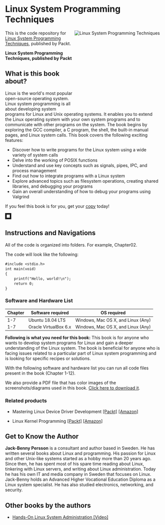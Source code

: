 # Linux System Programming Techniques

<a href="https://www.packtpub.com/product/linux-system-programming-techniques/9781789951288#:~:text=About%20this%20book&text=It%20enables%20you%20to%20extend,pages%2C%20and%20Linux%20system%20calls.?utm_source=github&utm_medium=repository&utm_campaign=9781789951288"><img src="https://static.packt-cdn.com/products/9781789951288/cover/smaller" alt="Linux System Programming Techniques" height="256px" align="right"></a>

This is the code repository for [Linux System Programming Techniques](https://www.packtpub.com/product/linux-system-programming-techniques/9781789951288#:~:text=About%20this%20book&text=It%20enables%20you%20to%20extend,pages%2C%20and%20Linux%20system%20calls.?utm_source=github&utm_medium=repository&utm_campaign=9781789951288), published by Packt.

**Linux System Programming Techniques,  published by Packt**

## What is this book about?
Linux is the world's most popular open-source operating system. Linux system programming is all about developing system programs for Linux and Unix operating systems. 
It enables you to extend the Linux operating system with your own system programs and to communicate with other programs on the system. The book begins by exploring the GCC compiler, a C program, the shell, the built-in manual pages, and Linux system calls.
This book covers the following exciting features:
* Discover how to write programs for the Linux system using a wide variety of system calls
* Delve into the working of POSIX functions
* Understand and use key concepts such as signals, pipes, IPC, and process management
* Find out how to integrate programs with a Linux system
* Explore advanced topics such as filesystem operations, creating shared libraries, and debugging your programs
* Gain an overall understanding of how to debug your programs using Valgrind

If you feel this book is for you, get your [copy](https://www.amazon.com/dp/1789951283) today!

<a href="https://www.packtpub.com/?utm_source=github&utm_medium=banner&utm_campaign=GitHubBanner"><img src="https://raw.githubusercontent.com/PacktPublishing/GitHub/master/GitHub.png" 
alt="https://www.packtpub.com/" border="5" /></a>

## Instructions and Navigations
All of the code is organized into folders. For example, Chapter02.

The code will look like the following:
```
#include <stdio.h>
int main(void)
{
    printf("Hello, world!\n");
    return 0;
}
```
### Software and Hardware List
| Chapter | Software required | OS required |
| -------- | ------------------------------------ | ----------------------------------- |
| 1-7 | Ubuntu 18.04 LTS | Windows, Mac OS X, and Linux (Any) |
| 1-7 | Oracle VirtualBox 6.x | Windows, Mac OS X, and Linux (Any) |


**Following is what you need for this book:**
This book is for anyone who wants to develop system programs for Linux and gain a deeper understanding of the Linux system. The book is beneficial for anyone who is facing issues related to a particular part of Linux system programming and is looking for specific recipes or solutions.

With the following software and hardware list you can run all code files present in the book (Chapter 1-12).

We also provide a PDF file that has color images of the screenshots/diagrams used in this book. [Click here to download it](http://www.packtpub.com/sites/default/files/downloads/9781789951288_ColorImages.pdf).

### Related products
* Mastering Linux Device Driver Development [[Packt]](https://www.packtpub.com/product/mastering-linux-device-driver-development/9781789342048?utm_source=github&utm_medium=repository&utm_campaign=9781789342048) [[Amazon]](https://www.amazon.in/Mastering-Linux-Device-Driver-Development-ebook/dp/B08M6G6Q4N)

* Linux Kernel Programming [[Packt]](https://www.packtpub.com/product/linux-kernel-programming/9781789953435?utm_source=github&utm_medium=repository&utm_campaign=9781789953435) [[Amazon]](https://www.amazon.in/Linux-Kernel-Development-Cookbook-programming-ebook/dp/B07RW915K4/ref=sr_1_2?dchild=1&keywords=Linux+Kernel+Programming&qid=1617710161&s=digital-text&sr=1-2)

## Get to Know the Author
**Jack-Benny Persson**
is a consultant and author based in Sweden. He has written several books about Linux and programming. His passion for Linux and other Unix-like systems started as a hobby more than 20 years ago. Since then, he has spent most of his spare time reading about Linux, tinkering with Linux servers, and writing about Linux administration. Today he has his own IT and media company in Sweden that focuses on Linux.
Jack-Benny holds an Advanced Higher Vocational Education Diploma as a Linux system specialist. He has also studied electronics, networking, and security.

## Other books by the authors
* [Hands-On Linux System Administration [Video]](https://www.packtpub.com/product/hands-on-linux-system-administration-video/9781789133219?utm_source=github&utm_medium=repository&utm_campaign=9781789133219)


